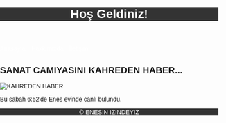 <html lang="en">
<head>
  <meta charset="UTF-8">
  <meta name="viewport" content="width=device-width, initial-scale=1.0">
  <title>ENESIN IZINDEYIZ</title>
  <style>
    body {
      font-family: Arial, sans-serif;
      margin: 0;
      padding: 0;
    }

    header, nav, main, footer {
      padding: 20px;
    }

    header {
      background-color: #333;
      color: #fff;
    }

    nav ul {
      list-style-type: none;
      padding: 0;
    }

    nav ul li {
      display: inline;
      margin-right: 10px;
    }

    nav ul li a {
      color: #fff; /* Changed link color to white */
      text-decoration: none;
    }

    footer {
      background-color: #333;
      color: #fff;
      text-align: center;
    }
  </style>
</head>
<body>
  <header>
    <h1>Hoş Geldiniz!</h1>
  </header>
  <nav>
    <ul>
      <li><a href="https://gurcomyazilim.com/">Anasayfa</a></li>
      <li><a href="https://gurcomyazilim.com/">Hakkımızda</a></li>
      <li><a href="https://gurcomyazilim.com/">İletişim</a></li>
    </ul>
  </nav>
  <main>
    <h2>SANAT CAMIYASINI KAHREDEN HABER...</h2>
    <div class="container">
      <img src="Screenshot_2024-04-16-16-02-13-96.zip" alt="KAHREDEN HABER">
      <p>Bu sabah 6:52'de Enes evinde canlı bulundu.</p> <!-- Added closing tag for the <p> element -->
    </div> <!-- Added closing tag for the <div> element -->
  </main>
  <footer>
    <p>&copy; ENESIN IZINDEYIZ</p>
  </footer>
</body>
</html>
